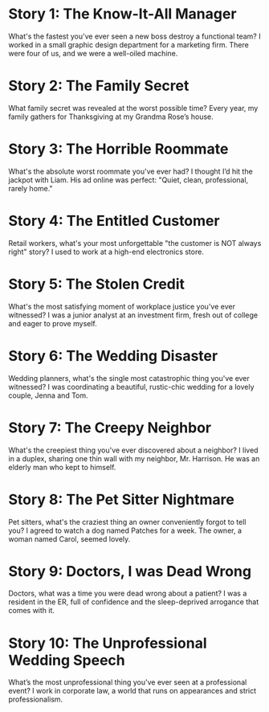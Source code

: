 # Story 1: The Know-It-All Manager

What's the fastest you've ever seen a new boss destroy a functional team? I worked in a small graphic design department for a marketing firm. There were four of us, and we were a well-oiled machine.



# Story 2: The Family Secret

 What family secret was revealed at the worst possible time? Every year, my family gathers for Thanksgiving at my Grandma Rose’s house.



# Story 3: The Horrible Roommate

 What's the absolute worst roommate you've ever had? I thought I’d hit the jackpot with Liam. His ad online was perfect: "Quiet, clean, professional, rarely home."


# Story 4: The Entitled Customer

 Retail workers, what's your most unforgettable "the customer is NOT always right" story? I used to work at a high-end electronics store.



# Story 5: The Stolen Credit

 What's the most satisfying moment of workplace justice you've ever witnessed? I was a junior analyst at an investment firm, fresh out of college and eager to prove myself.



# Story 6: The Wedding Disaster

 Wedding planners, what's the single most catastrophic thing you've ever witnessed? I was coordinating a beautiful, rustic-chic wedding for a lovely couple, Jenna and Tom.



# Story 7: The Creepy Neighbor

 What's the creepiest thing you've ever discovered about a neighbor? I lived in a duplex, sharing one thin wall with my neighbor, Mr. Harrison. He was an elderly man who kept to himself.



# Story 8: The Pet Sitter Nightmare

 Pet sitters, what's the craziest thing an owner conveniently forgot to tell you? I agreed to watch a dog named Patches for a week. The owner, a woman named Carol, seemed lovely.



# Story 9: Doctors, I was Dead Wrong

 Doctors, what was a time you were dead wrong about a patient? I was a resident in the ER, full of confidence and the sleep-deprived arrogance that comes with it.


# Story 10: The Unprofessional Wedding Speech

 What’s the most unprofessional thing you've ever seen at a professional event? I work in corporate law, a world that runs on appearances and strict professionalism. 